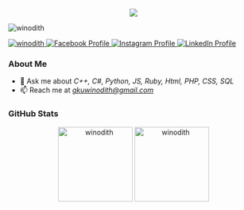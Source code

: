 <div align="center">
  <br>
  <strong>
    <img src="https://readme-typing-svg.herokuapp.com?font=Quicksand-Bold&color=00b4d8&size=50&center=true&vCenter=true&height=60&width=650&lines=Hi,+I'm+;Usal+Winodith+;I'm+Cybersecurity+Undergraduate!+;Web+Developer!+;AI+Developer!+;+IOT+Programmer+!+;Welcome+to+My+Profile!+;Ok..+Let's+go">
  </strong>
</div>

<p align="left">
  <img src="https://komarev.com/ghpvc/?username=winodith&label=Profile%20views&color=0e75b6&style=flat" alt="winodith" />
</p>

<p align="left">
  <a href="https://twitter.com/usal_winodith" target="blank"> 
    <img src="https://img.shields.io/twitter/follow/usal_winodith?logo=twitter&style=for-the-badge" alt="winodith" />
  </a>
  <a href="https://www.facebook.com/usal_inodith" target="blank">
    <img src="https://img.shields.io/badge/Facebook-follow-blue?style=for-the-badge&logo=facebook" alt="Facebook Profile" />
  </a>
  <a href="https://www.instagram.com/winodith" target="blank">
    <img src="https://img.shields.io/badge/Instagram-follow-red?style=for-the-badge&logo=instagram" alt="Instagram Profile" />
  </a>
  <a href="https://www.linkedin.com/in/usal_winodith" target="blank">
    <img src="https://img.shields.io/badge/LinkedIn-connect-blue?style=for-the-badge&logo=linkedin" alt="LinkedIn Profile" />
  </a>
</p>

### About Me
- 💬 Ask me about *C++, C#, Python, JS, Ruby, Html, PHP, CSS, SQL*
- 📫 Reach me at *gkuwinodith@gmail.com*

### GitHub Stats
<p align="center">
  <img src="https://github-readme-stats.vercel.app/api/top-langs?username=winodith&show_icons=true&locale=en&layout=compact&theme=dark" alt="winodith" height="150" /> 
  <img src="https://github-readme-stats.vercel.app/api?username=winodith&show_icons=true&locale=en&theme=dark" alt="winodith" height="150" />
</p>
